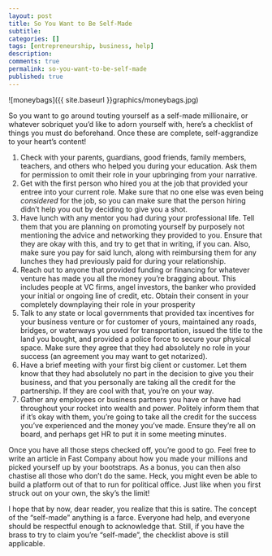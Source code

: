 ```yaml
---
layout: post
title: So You Want to Be Self-Made
subtitle:
categories: []
tags: [entrepreneurship, business, help]
description:
comments: true
permalink: so-you-want-to-be-self-made
published: true
---
```

![moneybags]({{ site.baseurl }}graphics/moneybags.jpg)

So you want to go around touting yourself as a self-made millionaire, or whatever sobriquet you’d like to adorn yourself with, here’s a checklist of things you must do beforehand. Once these are complete, self-aggrandize to your heart’s content!
<!--more-->
1. Check with your parents, guardians, good friends, family members, teachers, and others who helped you during your education. Ask them for permission to omit their role in your upbringing from your narrative.
2. Get with the first person who hired you at the job that provided your entree into your current role. Make sure that no one else was even being *considered* for the job, so you can make sure that the person hiring didn’t help you out by deciding to give you a shot.
3. Have lunch with any mentor you had during your professional life. Tell them that you are planning on promoting yourself by purposely not mentioning the advice and networking they provided to you. Ensure that they are okay with this, and try to get that in writing, if you can. Also, make sure you pay for said lunch, along with reimbursing them for any lunches they had previously paid for during your relationship.
4. Reach out to anyone that provided funding or financing for whatever venture has made you all the money you’re bragging about. This includes people at VC firms, angel investors, the banker who provided your initial or ongoing line of credit, etc. Obtain their consent in your completely downplaying their role in your prosperity
5. Talk to any state or local governments that provided tax incentives for your business venture or for customer of yours, maintained any roads, bridges, or waterways you used for transportation, issued the title to the land you bought, and provided a police force to secure your physical space. Make sure they agree that they had absolutely no role in your success (an agreement you may want to get notarized).
6. Have a brief meeting with your first big client or customer. Let them know that they had absolutely no part in the decision to give you their business, and that you personally are taking all the credit for the partnership. If they are cool with that, you’re on your way.
7. Gather any employees or business partners you have or have had throughout your rocket into wealth and power. Politely inform them that if it’s okay with them, you’re going to take all the credit for the success you’ve experienced and the money you’ve made. Ensure they’re all on board, and perhaps get HR to put it in some meeting minutes.

Once you have all those steps checked off, you’re good to go. Feel free to write an article in Fast Company about how you made your millions and picked yourself up by your bootstraps. As a bonus, you can then also chastise all those who don’t do the same. Heck, you might even be able to build a platform out of that to run for political office. Just like when you first struck out on your own, the sky’s the limit!

I hope that by now, dear reader, you realize that this is satire. The concept of the “self-made” anything is a farce. Everyone had help, and everyone should be respectful enough to acknowledge that. Still, if you have the brass to try to claim you’re “self-made”, the checklist above is still applicable.
